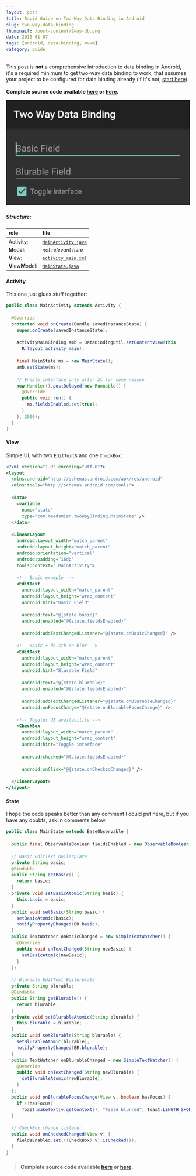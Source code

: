 ```yaml
---
layout: post
title: Rapid Guide on Two-Way Data Binding in Android
slug: two-way-data-binding
thumbnail: /post-content/2way-db.png
date: 2016-01-07
tags: [android, data-binding, mvvm]
category: guide
---
```


This post is **not** a comprehensive introduction to data binding in Android, it's a required minimum to get two-way data binding to work, that assumes your project to be configured for data binding already (if it's not, [start here][binding-guide]).

**Complete source code available [here<sup><i class="mdi mdi-github-circle"></i></sup>][source-gh] or [here<sup><i class="mdi mdi-folder-download"></i></sup>][source-dl].**


[![screenshot-main][app-looks]][app-looks]

##### Structure:

| role               | file                             |
|:-------------------|:---------------------------------|
| Activity:          | [`MainActivity.java`](#activity) |
| **M**odel:         | _not relevant here_              |
| **V**iew:          | [`activity_main.xml`](#view)     |
| **V**iew**M**odel: | [`MainState.java`](#state)       |

#### Activity

This one just glues stuff together:

```java
public class MainActivity extends Activity {

  @Override
  protected void onCreate(Bundle savedInstanceState) {
    super.onCreate(savedInstanceState);

    ActivityMainBinding amb = DataBindingUtil.setContentView(this,
      R.layout.activity_main);

    final MainState ms = new MainState();
    amb.setState(ms);

    // Enable interface only after 2s for some reason
    new Handler().postDelayed(new Runnable() {
      @Override
      public void run() {
        ms.fieldsEnabled.set(true);
      }
    }, 2000);
  }
}
```

#### View

Simple UI, with two `EditText`s and one `CheckBox`:

```xml
<?xml version="1.0" encoding="utf-8"?>
<layout
  xmlns:android="http://schemas.android.com/apk/res/android"
  xmlns:tools="http://schemas.android.com/tools">

  <data>
    <variable
      name="state"
      type="com.meedamian.twoWayBinding.MainState" />
  </data>

  <LinearLayout
    android:layout_width="match_parent"
    android:layout_height="match_parent"
    android:orientation="vertical"
    android:padding="16dp"
    tools:context=".MainActivity">

    <!-- Basic example -->
    <EditText
      android:layout_width="match_parent"
      android:layout_height="wrap_content"
      android:hint="Basic Field"

      android:text="@{state.basic}"
      android:enabled="@{state.fieldsEnabled}"

      android:addTextChangedListener="@{state.onBasicChanged}" />

    <!-- Basic + do sth on blur -->
    <EditText
      android:layout_width="match_parent"
      android:layout_height="wrap_content"
      android:hint="Blurable Field"

      android:text="@{state.blurable}"
      android:enabled="@{state.fieldsEnabled}"

      android:addTextChangedListener="@{state.onBlurableChanged}"
      android:onFocusChange="@{state.onBlurableFocusChange}" />

    <!-- Toggles UI availability -->
    <CheckBox
      android:layout_width="match_parent"
      android:layout_height="wrap_content"
      android:hint="Toggle interface"

      android:checked="@{state.fieldsEnabled}"

      android:onClick="@{state.onCheckedChanged}" />

  </LinearLayout>
</layout>
```

#### State

I hope the code speaks better than any comment I could put here, but if you have any doubts, ask in comments below.

```java
public class MainState extends BaseObservable {

  public final ObservableBoolean fieldsEnabled = new ObservableBoolean();

  // Basic EditText boilerplate
  private String basic;
  @Bindable
  public String getBasic() {
    return basic;
  }
  private void setBasicAtomic(String basic) {
    this.basic = basic;
  }
  public void setBasic(String basic) {
    setBasicAtomic(basic);
    notifyPropertyChanged(BR.basic);
  }
  public TextWatcher onBasicChanged = new SimpleTextWatcher() {
    @Override
    public void onTextChanged(String newBasic) {
      setBasicAtomic(newBasic);
    }
  };

  // Blurable EditText Boilerplate
  private String blurable;
  @Bindable
  public String getBlurable() {
    return blurable;
  }
  private void setBlurableAtomic(String blurable) {
    this.blurable = blurable;
  }
  public void setBlurable(String blurable) {
    setBlurableAtomic(blurable);
    notifyPropertyChanged(BR.blurable);
  }
  public TextWatcher onBlurableChanged = new SimpleTextWatcher() {
    @Override
    public void onTextChanged(String newBlurable) {
      setBlurableAtomic(newBlurable);
    }
  };
  public void onBlurableFocusChange(View v, boolean hasFocus) {
    if (!hasFocus)
      Toast.makeText(v.getContext(), "Field blurred", Toast.LENGTH_SHORT).show();
  }

  // CheckBox change listener
  public void onCheckedChanged(View v) {
    fieldsEnabled.set(((CheckBox) v).isChecked());
  }
}
```

> #### Complete source code available [here<sup><i class="mdi mdi-github-circle"></i></sup>][source-gh] or [here<sup><i class="mdi mdi-folder-download"></i></sup>][source-dl].

[binding-guide]: https://developer.android.com/tools/data-binding/guide.html
[source-gh]: https://github.com/meeDamian/Two-Way-Data-Binding
[source-dl]: https://github.com/meeDamian/Two-Way-Data-Binding/archive/master.zip
[app-looks]: /post-content/2way-db.png
